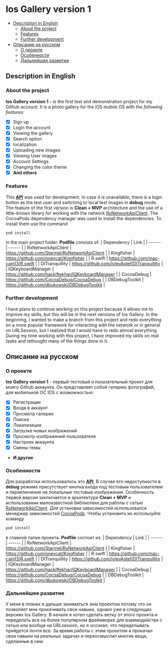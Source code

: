 # Ios Gallery version 1
- [Description in English](#Description-in-English)
    - [About the project](#About-the-project)
    - [Features](#Features)
    - [Further development](#Further-development)
- [Описание на русском](#Описание-на-русском)
  - [О проекте](#О-проекте)
  - [Особенности](#Особенности)
  - [Дальнейшее развитие](#Дальнейшее-развитие)

## Description in English
### About the project
**Ios Gallery version 1** - is the first test and demonstration project for my Github account. It is a photo gallery for the iOS mobile OS with *the following features:*
- [x] Sign up
- [x] Login the account
- [x] Viewing the gallery
- [x] Search option
- [x] localization
- [x] Uploading new images 
- [x] Viewing User images
- [x] Account Settings
- [x] Changing the color theme
- [x] **And others**
### Features
This [**API**](http://gallery.dev.webant.ru/api) was used for development. In case it is unavailable, there is a login button as the test user and switching to local test images in **debug** mode.
The feature of the first version is **Clean + MVP** architecture and the use of a little-known library for working with the network [RxNetworkApiClient](https://github.com/Starmel/RxNetworkApiClient).
The CocoaPods dependency manager was used to install the dependencies. To install them use the command
```ruby
pod install
```
in the main project folder.
**Podfile** consists of:
| Dependency | Link |
| ------ | ------ |
| RxNetworkApiClient | https://github.com/Starmel/RxNetworkApiClient |
| Kingfisher | https://github.com/onevcat/Kingfisher |
| R.swift | https://github.com/mac-cain13/R.swift |
| DITranquillity | https://github.com/ivlevAstef/DITranquillity |
| IQKeyboardManager | https://github.com/hackiftekhar/IQKeyboardManager |
| CocoaDebug | https://github.com/CocoaDebug/CocoaDebug |
| DBDebugToolkit | https://github.com/dbukowski/DBDebugToolkit |
### Further development
I have plans to continue working on this project because it allows me to improve my skills, but this will be in the next versions of Ios Gallery. In the beginning, I wanted to make a branch from this project and redo everything on a more popular framework for interacting with the network or in general on URLSession, but I realized that I would have to redo almost everything. During my time working with this project, I have improved my skills on real tasks and rethought many of the things done in it.

## Описание на русском
### О проекте
**Ios Gallery version 1** - первый тестовый и показательный проект для моего Github аккаунта. Он представляет собой галерею фотографий, для мобильной ОС IOS *с возможностью:*
- [x] Регистрации
- [x] Входа в аккаунт
- [x] Просмотр галереи
- [x] Поиска
- [x] Локализации
- [x] Загрузке новых изображений 
- [x] Просмотр изображений пользователя
- [x] Настроек аккаунта
- [x] Смены темы
-  **И другие**
### Особенности
Для разработки использовалось это [**API**](http://gallery.dev.webant.ru/api). В случае его недоступности в **debug** режиме присутствует кнопка входа под тестовым пользователем и переключение на локальные тестовые изображения.
Особенность первой версии заключается в архитектуре **Clean + MVP** и использовании малоизвестной библиотеки для работы с сетью [RxNetworkApiClient](https://github.com/Starmel/RxNetworkApiClient).
Для установки зависимостей использовался менеджер зависимостей [CocoaPods](https://cocoapods.org). Чтобы установить их используйте команду
```ruby
pod install
```
в главной папке проекта.
**Podfile** состоит из:
| Dependency | Link |
| ------ | ------ |
| RxNetworkApiClient | https://github.com/Starmel/RxNetworkApiClient |
| Kingfisher | https://github.com/onevcat/Kingfisher |
| R.swift | https://github.com/mac-cain13/R.swift |
| DITranquillity | https://github.com/ivlevAstef/DITranquillity |
| IQKeyboardManager | https://github.com/hackiftekhar/IQKeyboardManager |
| CocoaDebug | https://github.com/CocoaDebug/CocoaDebug |
| DBDebugToolkit | https://github.com/dbukowski/DBDebugToolkit |
### Дальнейшее развитие
У меня в планах и дальше заниматься эим проектом потому что он позволяет мне прокачивать свои навыки, однако уже в следующих версиях Ios Gallery. В начале я хотел сделать ветку от этого проекта и переделать все на более популярном фреймворке для взаимодействи с сетью или вообще на URLsession, но я осознал, что переделывать прийдется почти все. За время работы с этим проектом я прокачал свои навыки на реальных задачах и переосмыслил многие вещи, сделанные в нем.
